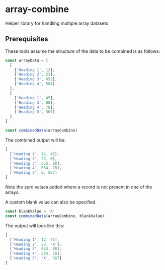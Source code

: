 # array-combine

Helper library for handling multiple array datasets

## Prerequisites

These tools assume the structure of the data to be combined is as follows:

```js
const arrayData = [
  [
    ['Heading 1', 12],
    ['Heading 2', 23],
    ['Heading 3', 653],
    ['Heading 4', 584]
  ],
  [
    ['Heading 1', 45],
    ['Heading 3', 88],
    ['Heading 4', 78],
    ['Heading 5', 567]
  ]
]

const combinedData(arrayCombine)
```

The combined output will be:

```js
[
  ['Heading 1', 12, 45],
  ['Heading 2', 23, 0],
  ['Heading 3', 653, 88],
  ['Heading 4', 584, 78],
  ['Heading 5', 0, 567]
]
```

Note the zero values added where a record is not present in one of the arrays.

A custom blank value can also be specified.

```js
const blankValue = 'X'
const combinedData(arrayCombine, blankValue)
```

The output will look like this:

```js
[
  ['Heading 1', 12, 45],
  ['Heading 2', 23, 'X'],
  ['Heading 3', 653, 88],
  ['Heading 4', 584, 78],
  ['Heading 5', 'X', 567]
]
```
